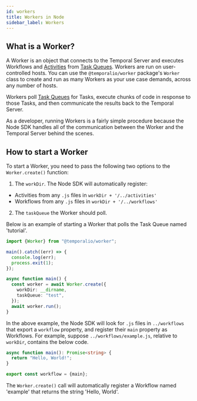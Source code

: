 ```yaml
---
id: workers
title: Workers in Node
sidebar_label: Workers
---
```


## What is a Worker?

A Worker is an object that connects to the Temporal Server and executes Workflows and [Activities](/docs/node/activities) from [Task Queues](/docs/node/task-queues).
Workers are run on user-controlled hosts.
You can use the `@temporalio/worker` package's `Worker` class to create and run as many Workers as your use case demands, across any number of hosts.

Workers poll [Task Queues](/docs/node/task-queues) for Tasks, execute chunks of code in response to those Tasks, and then communicate the results back to the Temporal Server.

As a developer, running Workers is a fairly simple procedure because the Node SDK handles all of the communication between the Worker and the Temporal Server behind the scenes.

## How to start a Worker

To start a Worker, you need to pass the following two options to the `Worker.create()` function:

1. The `workDir`. The Node SDK will automatically register:

- Activities from any `.js` files in `workDir + '/../activities'`
- Workflows from any `.js` files in `workDir + '/../workflows'`

2. The `taskQueue` the Worker should poll.

Below is an example of starting a Worker that polls the Task Queue named 'tutorial'.

```ts
import {Worker} from "@temporalio/worker";

main().catch((err) => {
  console.log(err);
  process.exit(1);
});

async function main() {
  const worker = await Worker.create({
    workDir: __dirname,
    taskQueue: "test",
  });
  await worker.run();
}
```

In the above example, the Node SDK will look for `.js` files in `../workflows` that export a `workflow` property, and register their `main` property as Workflows.
For example, suppose `../workflows/example.js`, relative to `workDir`, contains the below code.

```ts
async function main(): Promise<string> {
  return "Hello, World!";
}

export const workflow = {main};
```

The `Worker.create()` call will automatically register a Workflow named 'example' that returns the string 'Hello, World'.
